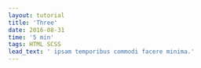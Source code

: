 ```yaml
---
layout: tutorial
title: 'Three'
date: 2016-08-31
time: '5 min'
tags: HTML SCSS
lead_text: ' ipsam temporibus commodi facere minima.'
---
```


